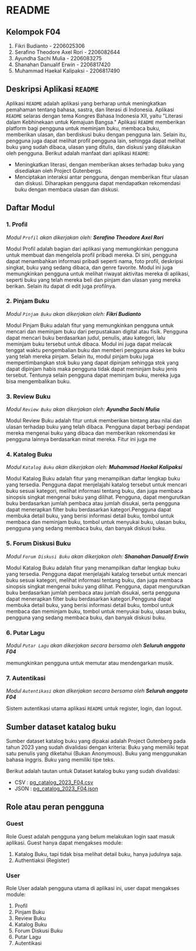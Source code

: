 # README


## Kelompok F04
1. Fikri Budianto - 2206025306
2. Serafino Theodore Axel Rori - 2206082644
3. Ayundha Sachi Mulia - 2206083275
4. Shanahan Danualif Erwin - 2206817420
5. Muhammad Haekal Kalipaksi - 2206817490

## Deskripsi Aplikasi `README`
Aplikasi `README` adalah aplikasi yang berharap untuk meningkatkan pemahaman tentang bahasa, sastra, dan literasi di Indonesia.  Aplikasi `README` selaras dengan tema Kongres Bahasa Indonesia XII, yaitu "Literasi dalam Kebhinekaan untuk Kemajuan Bangsa." Aplikasi `README` memberikan platform bagi pengguna untuk meminjam buku, membaca buku, memberikan ulasan, dan berdiskusi buku dengan pengguna lain. Selain itu, pengguna juga dapat melihat profil pengguna lain, sehingga dapat melihat buku yang sudah dibaca, ulasan yang ditulis, dan diskusi yang dilakukan oleh pengguna. Berikut adalah manfaat dari aplikasi `README`:
- Meningkatkan literasi, dengan memberikan akses terhadap buku yang disediakan oleh Project Gutenbergs.
- Menciptakan interaksi antar pengguna, dengan memberikan fitur ulasan dan diskusi. Diharapkan pengguna dapat mendapatkan rekomendasi buku dengan membaca ulasan dan diskusi.

## Daftar Modul
### 1. Profil 
*Modul `Profil` akan dikerjakan oleh: **Serafino Theodore Axel Rori***

   Modul Profil adalah bagian dari aplikasi yang memungkinkan pengguna untuk membuat dan mengelola profil pribadi mereka. Di sini, pengguna dapat menambahkan informasi pribadi seperti nama, foto profil, deskripsi singkat, buku yang sedang dibaca, dan genre favorite. Modul ini juga memungkinkan pengguna untuk melihat riwayat aktivitas mereka di aplikasi, seperti buku yang telah mereka beli dan pinjam dan ulasan yang mereka berikan. Selain itu dapat di edit juga profilnya.

### 2. Pinjam Buku
*Modul `Pinjam Buku` akan dikerjakan oleh: **Fikri Budianto***

Modul Pinjam Buku adalah fitur yang memungkinkan pengguna untuk mencari dan meminjam buku dari perpustakaan digital atau fisik. Pengguna dapat mencari buku berdasarkan judul, penulis, atau kategori, lalu meminjam buku tersebut untuk dibaca. Modul ini juga dapat melacak tenggat waktu pengembalian buku dan memberi pengguna akses ke buku yang telah mereka pinjam. Selain itu, modul pinjam buku juga mempertimbangkan stok buku yang dapat dipinjam sehingga stok yang dapat dipinjam habis maka pengguna tidak dapat meminjam buku jenis tersebut. Tentunya selain pengguna dapat meminjam buku, mereka juga bisa mengembalikan buku.

### 3. Review Buku 
*Modul `Review Buku` akan dikerjakan oleh: **Ayundha Sachi Mulia***

Modul Review Buku adalah fitur untuk memberikan bintang atau nilai dan ulasan terhadap buku yang telah dibaca. Pengguna dapat berbagi pendapat mereka mengenai buku yang dibaca dan memberikan rekomendasi ke pengguna lainnya berdasarkan minat mereka. Fitur ini juga me

### 4. Katalog Buku
*Modul `Katalog Buku` akan dikerjakan oleh: **Muhammad Haekal Kalipaksi***

Modul Katalog Buku adalah fitur yang menampilkan daftar lengkap buku yang tersedia. Pengguna dapat menjelajahi katalog tersebut untuk mencari buku sesuai kategori, melihat informasi tentang buku, dan juga membaca sinopsis singkat mengenai buku yang dilihat. Pengguna, dapat mengurutkan buku berdasarkan jumlah pembaca atau jumlah disukai, serta pengguna dapat menerapkan filter buku berdasarkan kategori.Pengguna dapat membuka detail buku, yang berisi informasi detail buku, tombol untuk membaca dan meminjam buku, tombol untuk menyukai buku, ulasan buku, pengguna yang sedang membaca buku, dan banyak diskusi buku. 

### 5. Forum Diskusi Buku
*Modul `Forum Diskusi Buku` akan dikerjakan oleh: **Shanahan Danualif Erwin***

Modul Katalog Buku adalah fitur yang menampilkan daftar lengkap buku yang tersedia. Pengguna dapat menjelajahi katalog tersebut untuk mencari buku sesuai kategori, melihat informasi tentang buku, dan juga membaca sinopsis singkat mengenai buku yang dilihat. Pengguna, dapat mengurutkan buku berdasarkan jumlah pembaca atau jumlah disukai, serta pengguna dapat menerapkan filter buku berdasarkan kategori.Pengguna dapat membuka detail buku, yang berisi informasi detail buku, tombol untuk membaca dan meminjam buku, tombol untuk menyukai buku, ulasan buku, pengguna yang sedang membaca buku, dan banyak diskusi buku. 

### 6. Putar Lagu
*Modul `Putar Lagu` akan dikerjakan secara bersama oleh **Seluruh anggota F04***

memungkinkan pengguna untuk memutar atau mendengarkan musik.

### 7. Autentikasi
*Modul `Autentikasi` akan dikerjakan secara bersama oleh **Seluruh anggota F04***

Sistem autentikasi utama aplikasi `README` untuk register, login, dan logout.


## Sumber dataset katalog buku
Sumber dataset katalog buku yang dipakai adalah Project Gutenberg pada tahun 2023 yang sudah divalidasi dengan kriteria:
Buku yang memiliki tepat satu penulis yang diketahui (Bukan Anonymous).
Buku yang menggunakan bahasa inggris.
Buku yang memiliki tipe teks.

Berikut adalah tautan untuk Dataset katalog buku yang sudah divalidasi:
- CSV	: [pg_catalog_2023_F04.csv](https://drive.google.com/file/d/1cjD7FjjnnaZwMqWoGEQ87otuo28jNluj/view?usp=sharing)
- JSON	: [pg_catalog_2023_F04.json](https://drive.google.com/file/d/11IAON9xykmFxcgPN8nAtMAjqrGROxbJ4/view?usp=sharing)

## Role atau peran pengguna
### Guest
Role Guest adalah pengguna yang belum melakukan login saat masuk aplikasi. Guest hanya dapat mengakses module:
1. Katalog Buku, tapi tidak bisa melihat detail buku, hanya judulnya saja.
2. Authentiaksi (Register)

### User
Role User adalah pengguna utama di aplikasi ini, user dapat mengakses module:
1. Profil
2. Pinjam Buku
3. Review Buku
4. Katalog Buku
5. Forum Diskusi Buku
6. Putar Lagu
7. Autentikasi